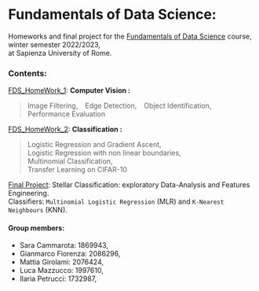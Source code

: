 # Fundamentals of Data Science:

Homeworks and final project for the [Fundamentals of Data Science](https://sites.google.com/di.uniroma1.it/fds-2022-2023) course, winter semester 2022/2023,\
at Sapienza University of Rome.

### Contents:

[FDS_HomeWork_1](https://nbviewer.org/github/LM1997610/Fundamentals_DS/blob/main/FDS_Assignment_1.ipynb): **Computer Vision :**

> Image Filtering, &ensp; Edge Detection, &ensp; Object Identification, &ensp; Performance Evaluation
  
[FDS_HomeWork_2](https://nbviewer.org/github/LM1997610/Fundamentals_DS/blob/main/FDS_Assignment_2.ipynb): **Classification :**
  
> Logistic Regression and Gradient Ascent,\
  Logistic Regression with non linear boundaries,\
  Multinomial Classification,\
  Transfer Learning on CIFAR-10

[Final Project](https://nbviewer.org/github/LM1997610/Fundamentals_DataScience/blob/main/FDS_final_project_report.pdf): Stellar Classification: exploratory Data-Analysis and Features Engineering.\
Classifiers: `Multinomial Logistic Regression` (MLR) and `K-Nearest Neighbours` (KNN).

#### **Group members**:

- Sara Cammarota: 1869943,
- Gianmarco Fiorenza: 2086296, 
- Mattia Girolami: 2076424, 
- Luca Mazzucco: 1997610, 
- Ilaria Petrucci: 1732987, 
